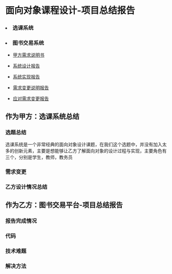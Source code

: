 # 面向对象课程设计-项目总结报告 #

### <li>  选课系统 </li> ###

### <li>  图书交易系统 </li> ###

- <a href= "https://github.com/liberion1994/oo/blob/master/%E4%BD%9C%E4%B8%9A2/%E4%BD%9C%E4%B8%9A2-%E5%9B%BE%E4%B9%A6%E4%BA%A4%E6%98%93%E5%B9%B3%E5%8F%B0%E7%9A%84%E5%8A%9F%E8%83%BD%E9%9C%80%E6%B1%82.md">甲方需求说明书</a>

- <a href= "https://github.com/Ashlee1994/OO/blob/master/%E4%BD%9C%E4%B8%9A6/%E4%BD%9C%E4%B8%9A6%EF%BC%9A%E7%B3%BB%E7%BB%9F%E8%AE%BE%E8%AE%A1.md">系统设计报告</a>

- <a href= "https://github.com/Ashlee1994/OO/blob/master/%E4%BD%9C%E4%B8%9A7/%E4%BD%9C%E4%B8%9A7%EF%BC%9A%E7%B3%BB%E7%BB%9F%E5%AE%9E%E7%8E%B0.md">系统实现报告</a>

- <a href= "https://github.com/liberion1994/oo/blob/master/%E4%BD%9C%E4%B8%9A8/%E5%9B%BE%E4%B9%A6%E4%BA%A4%E6%98%93%E5%B9%B3%E5%8F%B0%EF%BC%88%E9%9C%80%E6%B1%82%E5%8F%98%E6%9B%B4%EF%BC%89.md">需求变更说明报告</a> 

- <a href= "https://github.com/Ashlee1994/OO/blob/master/%E4%BD%9C%E4%B8%9A9/%E4%BD%9C%E4%B8%9A9%EF%BC%9A%E5%BA%94%E5%AF%B9%E9%9C%80%E6%B1%82%E5%8F%98%E6%9B%B4.md">应对需求变更报告</a>


## 作为甲方：选课系统总结 ##

### 选题总结 ##
选课系统是一个非常经典的面向对象设计课题，在我们这个选题中，并没有加入太多的创新元素，主要是想能够让乙方了解面向对象的设计过程与实现，主要角色有三个，分别是学生，教师，教务员

### 需求变更 ###
 
### 乙方设计情况总结 ###

## 作为乙方：图书交易平台-项目总结报告 ##
### 报告完成情况 ###
### 代码 ###

### 技术难题 ###
### 解决方法 ###  